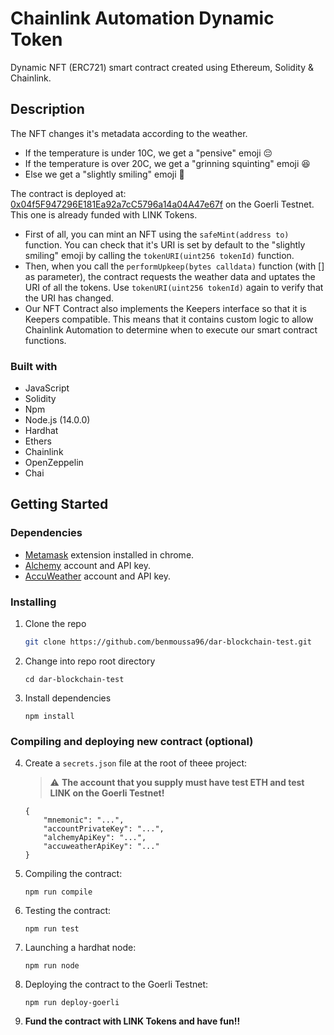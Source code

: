 # Chainlink Automation Dynamic Token

Dynamic NFT (ERC721) smart contract created using Ethereum, Solidity & Chainlink.

## Description

The NFT changes it's metadata according to the weather.

- If the temperature is under 10C, we get a "pensive" emoji 😔
- If the temperature is over 20C, we get a "grinning squinting" emoji 😆
- Else we get a "slightly smiling" emoji 🙂

The contract is deployed at: [0x04f5F947296E181Ea92a7cC5796a14a04A47e67f](https://goerli.etherscan.io/address/0x04f5F947296E181Ea92a7cC5796a14a04A47e67f) on the Goerli Testnet. This one is already funded with LINK Tokens.

- First of all, you can mint an NFT using the `safeMint(address to)` function. You can check that it's URI is set by default to the "slightly smiling" emoji by calling the `tokenURI(uint256 tokenId)` function.
- Then, when you call the `performUpkeep(bytes calldata)` function (with [] as parameter), the contract requests the weather data and uptates the URI of all the tokens. Use `tokenURI(uint256 tokenId)` again to verify that the URI has changed.
- Our NFT Contract also implements the Keepers interface so that it is Keepers compatible. This means that it contains custom logic to allow Chainlink Automation to determine when to execute our smart contract functions.

### Built with

- JavaScript
- Solidity
- Npm
- Node.js (14.0.0)
- Hardhat
- Ethers
- Chainlink
- OpenZeppelin
- Chai

## Getting Started

### Dependencies

- [Metamask](https://metamask.io) extension installed in chrome.
- [Alchemy](https://alchemy.com) account and API key.
- [AccuWeather](https://developer.accuweather.com/) account and API key.

### Installing

1. Clone the repo

   ```sh
   git clone https://github.com/benmoussa96/dar-blockchain-test.git
   ```

2. Change into repo root directory

   ```
   cd dar-blockchain-test
   ```

3. Install dependencies

   ```
   npm install
   ```

### Compiling and deploying new contract (optional)

4.  Create a `secrets.json` file at the root of theee project:

    > :warning: **The account that you supply must have test ETH and test LINK on the Goerli Testnet!**

        {
            "mnemonic": "...",
            "accountPrivateKey": "...",
            "alchemyApiKey": "...",
            "accuweatherApiKey": "..."
        }

5.  Compiling the contract:

    ```
    npm run compile
    ```

6.  Testing the contract:

    ```
    npm run test
    ```

7.  Launching a hardhat node:

    ```
    npm run node
    ```

8.  Deploying the contract to the Goerli Testnet:

    ```
    npm run deploy-goerli
    ```

9.  **Fund the contract with LINK Tokens and have fun!!**
